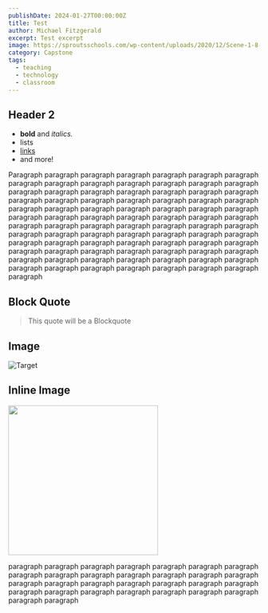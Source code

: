 ```yaml
---
publishDate: 2024-01-27T00:00:00Z
title: Test
author: Michael Fitzgerald
excerpt: Test excerpt
image: https://sproutsschools.com/wp-content/uploads/2020/12/Scene-1-8-1024x575.jpg
category: Capstone
tags:
  - teaching
  - technology
  - classroom
---
```


## Header 2

- **bold** and _italics._
- lists
- [links](https://astro.build)
- and more!

Paragraph paragraph paragraph paragraph paragraph paragraph paragraph paragraph paragraph paragraph paragraph paragraph paragraph paragraph paragraph paragraph paragraph paragraph paragraph paragraph paragraph paragraph paragraph paragraph paragraph paragraph paragraph paragraph paragraph paragraph paragraph paragraph paragraph paragraph paragraph paragraph paragraph paragraph paragraph paragraph paragraph paragraph paragraph paragraph paragraph paragraph paragraph paragraph paragraph paragraph paragraph paragraph paragraph paragraph paragraph paragraph paragraph paragraph paragraph paragraph paragraph paragraph paragraph paragraph paragraph paragraph paragraph paragraph paragraph paragraph paragraph paragraph paragraph paragraph paragraph paragraph paragraph paragraph paragraph paragraph paragraph paragraph paragraph paragraph paragraph
 
## Block Quote 
> This quote will be a Blockquote

## Image
  ![Target](https://management30.com/wp-content/uploads/2022/03/pygmalion-effect.jpg)

## Inline Image
<div class="flex flex-row items-center justify-center gap-5">
  <img src="https://management30.com/wp-content/uploads/2022/03/pygmalion-effect.jpg" width="300px">
  <p>
    paragraph paragraph paragraph paragraph paragraph paragraph paragraph paragraph paragraph paragraph paragraph paragraph paragraph paragraph paragraph paragraph paragraph paragraph paragraph paragraph paragraph paragraph paragraph paragraph paragraph paragraph paragraph paragraph paragraph paragraph
  </p>
</div>
